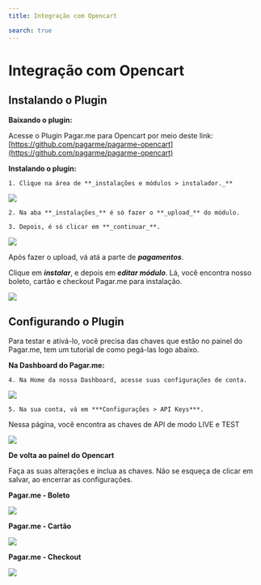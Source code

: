 ```yaml
---
title: Integração com Opencart

search: true
---
```


# Integração com Opencart

## Instalando o Plugin

**Baixando o plugin:**

Acesse o Plugin Pagar.me para Opencart por meio deste link:
[https://github.com/pagarme/pagarme-opencart](https://github.com/pagarme/pagarme-opencart)

**Instalando o plugin:**

    1. Clique na área de **_instalações e módulos > instalador._**

![](opencart/instalador.png)

    2. Na aba **_instalações_** é só fazer o **_upload_** do módulo.

    3. Depois, é só clicar em **_continuar_**.

![](opencart/upload.png)

Após fazer o upload, vá atá a parte de **_pagamentos_**.

Clique em **_instalar_**, e depois em **_editar módulo_**. Lá, você encontra nosso boleto, cartão e checkout Pagar.me para instalação.

![](opencart/editar-modulo.png)

## Configurando o Plugin

Para testar e ativá-lo, você precisa das chaves que estão no painel do Pagar.me, tem um tutorial de como pegá-las logo abaixo.

**Na Dashboard do Pagar.me:**

    4. Na Home da nossa Dashboard, acesse suas configurações de conta.

![](plataformas/dashboard-minha-conta.png)

    5. Na sua conta, vá em ***Configurações > API Keys***.
Nessa página, você encontra as chaves de API de modo LIVE e TEST

![](plataformas/dashboard-api-keys.png)

**De volta ao painel do Opencart**

Faça as suas alterações e inclua as chaves. Não se esqueça de clicar em salvar, ao encerrar as configurações.

**Pagar.me - Boleto**

![](opencart/pagarme-boleto.png)

**Pagar.me - Cartão**

![](opencart/pagarme-cartao.png)

**Pagar.me - Checkout**

![](opencart/pagarme-checkout.png)
